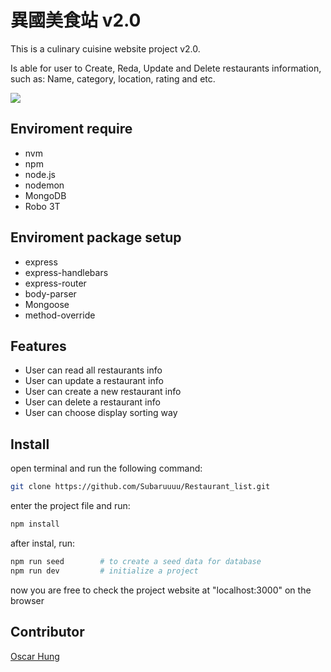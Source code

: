 # 異國美食站 v2.0

This is a culinary cuisine website project v2.0.

Is able for user to Create, Reda, Update and Delete restaurants information, such as: Name, category, location, rating and etc.

![](https://i.imgur.com/z2HNeKY.jpg)

## Enviroment require
- nvm
- npm
- node.js
- nodemon
- MongoDB
- Robo 3T

## Enviroment package setup
- express
- express-handlebars
- express-router
- body-parser
- Mongoose
- method-override

## Features
- User can read all restaurants info
- User can update a restaurant info
- User can create a new restaurant info
- User can delete a restaurant info
- User can choose display sorting way

## Install
open terminal and run the following command:
```bash
git clone https://github.com/Subaruuuu/Restaurant_list.git
```
enter the project file and run:
```bash
npm install
```
after instal, run:
```bash
npm run seed        # to create a seed data for database
npm run dev         # initialize a project
```
now you are free to check the project website at "localhost:3000" on the browser 

## Contributor

[Oscar Hung](https://github.com/Subaruuuu)